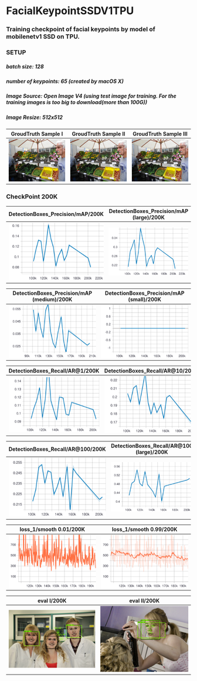 # FacialKeypointSSDV1TPU
### Training checkpoint of facial keypoints by model of mobilenetv1 SSD on TPU. 
### SETUP
##### batch size: 128
##### number of keypoints: 65 (created by macOS X)
##### Image Source: Open Image V4 (using test image for training. For the training images is too big to download(more than 100G))
##### Image Resize: 512x512

|    GroudTruth Sample I   |    GroudTruth Sample II   |    GroudTruth Sample III   |
:--------------------------:|:-------------------------:|:---------------------------:
![](https://github.com/zoonewbie/FacialKeypointSSDV1TPU/raw/master/groundtruth1.png)  |  ![](https://github.com/zoonewbie/FacialKeypointSSDV1TPU/raw/master/groundtruth1.png)|  ![](https://github.com/zoonewbie/FacialKeypointSSDV1TPU/raw/master/groundtruth1.png)





### CheckPoint 200K
| DetectionBoxes_Precision/mAP/200K |DetectionBoxes_Precision/mAP (large)/200K|
:-------------------------------------:|:-----------------------------:
![](https://github.com/zoonewbie/FacialKeypointSSDV1TPU/raw/master/200K/DetectionBoxes_Precision_mAP.svg?sanitize=true)|![](https://github.com/zoonewbie/FacialKeypointSSDV1TPU/raw/master/200K/DetectionBoxes_Precision_mAP%20(large).svg?sanitize=true)

|DetectionBoxes_Precision/mAP (medium)/200K|DetectionBoxes_Precision/mAP (small)/200K|
:-------------------------------------:|:-----------------------------:
![](https://github.com/zoonewbie/FacialKeypointSSDV1TPU/raw/master/200K/DetectionBoxes_Precision_mAP%20(medium).svg?sanitize=true)|![](https://github.com/zoonewbie/FacialKeypointSSDV1TPU/raw/master/200K/DetectionBoxes_Precision_mAP%20(small).svg?sanitize=true)


|DetectionBoxes_Recall/AR@1/200K|DetectionBoxes_Recall/AR@10/200K|
:-------------------------------------:|:-----------------------------:
![](https://github.com/zoonewbie/FacialKeypointSSDV1TPU/raw/master/200K/DetectionBoxes_Recall_AR%401.svg?sanitize=true)|![](https://github.com/zoonewbie/FacialKeypointSSDV1TPU/raw/master/200K/DetectionBoxes_Recall_AR%4010.svg?sanitize=true)


|DetectionBoxes_Recall/AR@100/200K|DetectionBoxes_Recall/AR@100 (large)/200K|
:-------------------------------------:|:-----------------------------:
![](https://github.com/zoonewbie/FacialKeypointSSDV1TPU/raw/master/200K/DetectionBoxes_Recall_AR%40100.svg?sanitize=true)|![](https://github.com/zoonewbie/FacialKeypointSSDV1TPU/raw/master/200K/DetectionBoxes_Recall_AR%40100%20(large).svg?sanitize=true)


|loss_1/smooth 0.01/200K|loss_1/smooth 0.99/200K|
:-------------------------------------:|:-----------------------------:
![](https://github.com/zoonewbie/FacialKeypointSSDV1TPU/raw/master/200K/loss_1.svg?sanitize=true)|![](https://github.com/zoonewbie/FacialKeypointSSDV1TPU/raw/master/200K/loss_1099.svg?sanitize=true)


|eval I/200K|eval II/200K|
:-------------------------------------:|:-----------------------------:
![](https://github.com/zoonewbie/FacialKeypointSSDV1TPU/raw/master/200K/eval1.png)|![](https://github.com/zoonewbie/FacialKeypointSSDV1TPU/raw/master/200K/eval4.png)

